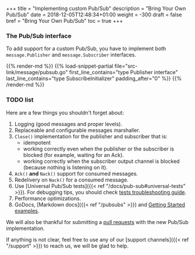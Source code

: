 +++
title = "Implementing custom Pub/Sub"
description = "Bring Your Own Pub/Sub"
date = 2018-12-05T12:48:34+01:00
weight = -300
draft = false
bref = "Bring Your Own Pub/Sub"
toc = true
+++

### The Pub/Sub interface

To add support for a custom Pub/Sub, you have to implement both `message.Publisher` and `message.Subscriber` interfaces.

{{% render-md %}}
{{% load-snippet-partial file="src-link/message/pubsub.go" first_line_contains="type Publisher interface" last_line_contains="type SubscribeInitializer" padding_after="0" %}}
{{% /render-md %}}

### TODO list

Here are a few things you shouldn't forget about:

1. Logging (good messages and proper levels).
2. Replaceable and configurable messages marshaller.
3. `Close()` implementation for the publisher and subscriber that is:
    - idempotent
    - working correctly even when the publisher or the subscriber is blocked (for example, waiting for an Ack).
    - working correctly when the subscriber output channel is blocked (because nothing is listening on it).
4. `Ack()` **and** `Nack()` support for consumed messages.
5. Redelivery on `Nack()` for a consumed message.
6. Use [Universal Pub/Sub tests]({{< ref "/docs/pub-sub#universal-tests" >}}). For debugging tips, you should check [tests troubleshooting guide](/docs/troubleshooting/#debugging-pubsub-tests).
7. Performance optimizations.
8. GoDocs, [Markdown docs]({{< ref "/pubsubs" >}}) and [Getting Started examples](/docs/getting-started).

We will also be thankful for submitting a [pull requests](https://github.com/ThreeDotsLabs/watermill/pulls) with the new Pub/Sub implementation.

If anything is not clear, feel free to use any of our [support channels]({{< ref "/support" >}}) to reach us, we will be glad to help.
